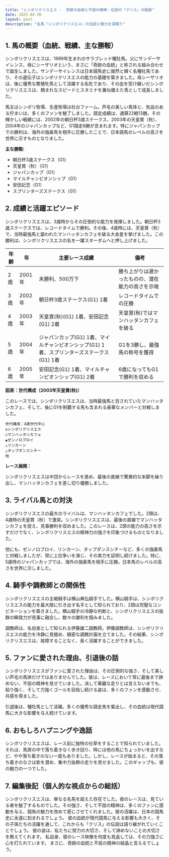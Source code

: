 ```yaml
---
title: "シンボリクリスエス -  奇跡の血統と不屈の精神：伝説の「クリス」の軌跡"
date: 2025-04-30
layout: post
description: "名馬『シンボリクリスエス』の伝説と魅力を深堀り"
---
```


## 1. 馬の概要（血統、戦績、主な勝鞍）

シンボリクリスエスは、1999年生まれのサラブレッド種牡馬。父にサンデーサイレンス、母にシーザリオという、まさに「奇跡の血統」と称される組み合わせで誕生しました。サンデーサイレンスは日本競馬史に燦然と輝く名種牡馬であり、その遺伝子はシンボリクリスエスの能力の基礎を築きました。母シーザリオは、後に優秀な繁殖牝馬として活躍する名牝であり、その血を受け継いだシンボリクリスエスは、類まれなスピードとスタミナを兼ね備えた馬として成長しました。

馬主はシンボリ牧場、生産牧場は社台ファーム。芦毛の美しい馬体と、気品のある佇まいは、多くのファンを魅了しました。競走成績は、通算22戦13勝。その輝かしい戦績には、2002年の朝日杯3歳ステークス、2003年の天皇賞（秋）、2004年のジャパンカップなど、G1競走6勝が含まれます。特にジャパンカップでの勝利は、海外の強豪馬を相手に圧勝したことで、日本競馬のレベルの高さを世界に示すものとなりました。

**主な勝鞍:**

* 朝日杯3歳ステークス（G1）
* 天皇賞（秋）（G1）
* ジャパンカップ（G1）
* マイルチャンピオンシップ（G1）
* 安田記念（G1）
* スプリンターズステークス（G1）


## 2. 成績と活躍エピソード

シンボリクリスエスは、3歳時からその圧倒的な能力を発揮しました。朝日杯3歳ステークスでは、レコードタイムで勝利。その後、4歳時には、天皇賞（秋）で、当時最強馬と謳われたマンハッタンカフェを破る大金星を挙げました。この勝利は、シンボリクリスエスの名を一躍スターダムへと押し上げました。

| 年齢 | 年 | 主要レース成績 | 備考 |
|---|---|---|---|
| 2歳 | 2001年 | 未勝利、500万下 | 勝ち上がりは遅かったものの、潜在能力の高さを示唆 |
| 3歳 | 2002年 | 朝日杯3歳ステークス(G1) 1着 | レコードタイムでの圧勝 |
| 4歳 | 2003年 | 天皇賞(秋)(G1) 1着、安田記念(G1) 2着 | 天皇賞(秋)ではマンハッタンカフェを破る |
| 5歳 | 2004年 | ジャパンカップ(G1) 1着、マイルチャンピオンシップ(G1) 1着、スプリンターズステークス(G1) 1着 | G1を3勝し、最強馬の称号を獲得 |
| 6歳 | 2005年 | 安田記念(G1) 1着、マイルチャンピオンシップ(G1) 2着 | 6歳になってもG1で勝利を収める |


**図表：世代構成（2003年天皇賞(秋)）**

このレースでは、シンボリクリスエスは、当時最強馬と目されていたマンハッタンカフェ、そして、後にG1を制覇する馬も含まれる豪華なメンバーと対戦しました。

```
世代構成：4歳世代中心
◎シンボリクリスエス
○マンハッタンカフェ
▲ゼンノロブロイ
△リンカーン
△タップダンスシチー
他
```

**レース展開：**

シンボリクリスエスは中団からレースを進め、最後の直線で驚異的な末脚を繰り出し、マンハッタンカフェを差し切り優勝しました。


## 3. ライバル馬との対決

シンボリクリスエスの最大のライバルは、マンハッタンカフェでした。2頭は、4歳時の天皇賞（秋）で激突。シンボリクリスエスは、最後の直線でマンハッタンカフェを捉え、見事勝利を収めました。このレースは、2頭の能力の高さを示すだけでなく、シンボリクリスエスの精神力の強さを印象づけるものとなりました。

他にも、ゼンノロブロイ、リンカーン、タップダンスシチーなど、多くの強豪馬と対戦しましたが、常に上位争いを演じ、その実力を証明し続けました。特に、5歳時のジャパンカップでは、海外の強豪馬を相手に圧勝。日本馬のレベルの高さを世界に示しました。


## 4. 騎手や調教師との関係性

シンボリクリスエスの主戦騎手は横山典弘騎手でした。横山騎手は、シンボリクリスエスの能力を最大限に引き出す名手として知られており、2頭は完璧なコンビネーションを築きました。横山騎手の冷静な判断と、シンボリクリスエスの抜群の瞬発力が見事に融合し、数々の勝利を掴みました。

調教師は、名伯楽として知られる伊藤雄二調教師。伊藤調教師は、シンボリクリスエスの能力を冷静に見極め、緻密な調教計画を立てました。その結果、シンボリクリスエスは、故障することなく、長く活躍することができました。


## 5. ファンに愛された理由、引退後の話

シンボリクリスエスがファンに愛された理由は、その圧倒的な強さ、そして美しい芦毛の馬体だけではありませんでした。彼は、レースにおいて常に最後まで諦めない、不屈の精神を見せていました。決して華麗な走りとは言えないまでも、粘り強く、そして力強くゴールを目指し続ける姿は、多くのファンを感動させ、共感を得ました。

引退後は、種牡馬として活躍。多くの優秀な競走馬を輩出し、その血統は現代競馬に大きな影響を与え続けています。


## 6. おもしろハプニングや逸話

シンボリクリスエスは、レース前に独特の仕草をすることで知られていました。それは、馬房の中で落ち着きなく歩き回り、時には他の馬にちょっかいを出すなど、やや落ち着きのない一面もありました。しかし、レースが始まると、その落ち着きのなさは影を潜め、集中力抜群の走りを見せました。このギャップも、彼の魅力の一つでした。


## 7. 編集後記（個人的な視点からの総括）

シンボリクリスエスは、単なる名馬を超えた存在でした。彼のレースは、見ている者を魅了するものでした。その強さ、そして不屈の精神は、多くのファンに感動を与え、競馬の魅力を改めて感じさせてくれました。彼の活躍は、日本の競馬史に永遠に刻まれるでしょう。  彼の血統が現代競馬に与える影響も大きく、その子孫たちの活躍を通して、これからも「クリス」の伝説は語り継がれていくことでしょう。  彼の姿は、私たちに努力の大切さ、そして諦めないことの大切さを教えてくれます。  私自身、彼のレース映像を何度も見返しては、その力強さに心を打たれています。  まさに、奇跡の血統と不屈の精神の結晶と言えるでしょう。
